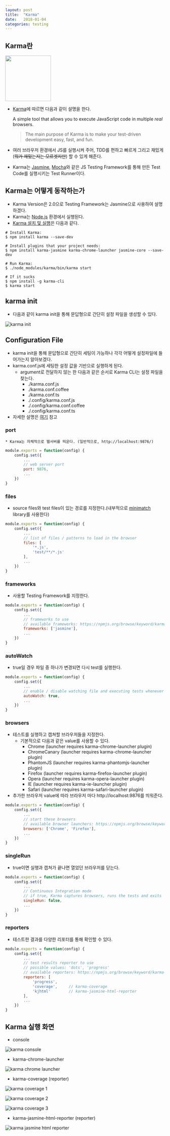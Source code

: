 ```yaml
---
layout: post
title:  "Karma"
date:   2018-01-04
categories: testing
---
```


## Karma란

<img src="https://karma-runner.github.io/assets/img/banner.png" width="144px">

* [Karma](https://github.com/karma-runner/karma)에 따르면 다음과 같이 설명을 한다.

    A simple tool that allows you to execute JavaScript code in multiple
    _real_ browsers.

    > The main purpose of Karma is to make your test-driven development easy,
    >  fast, and fun.

* 여러 브라우저 환경에서 JS를 실행시켜 주어, TDD를 편하고 빠르게 그리고 재밌게(~~뭐가 재밌는지는 모르겟지만~~) 할 수 있게 해준다.
* Karma는 [Jasmine](https://github.com/jasmine/jasmine), [Mocha](https://github.com/mochajs/mocha)와 같은 JS Testing Framework를 통해 만든 Test Code를 실행시키는 Test Runner이다.

## Karma는 어떻게 동작하는가
* Karma Version은 2.0으로 Testing Framework는 Jasmine으로 사용하여 설명하겠다.
* Karma는 [Node.js](https://nodejs.org/ko/) 환경에서 실행된다.
* [Karma 설치 및 실행](https://karma-runner.github.io/latest/intro/installation.html)은 다음과 같다.

```
# Install Karma:
$ npm install karma --save-dev

# Install plugins that your project needs:
$ npm install karma-jasmine karma-chrome-launcher jasmine-core --save-dev

# Run Karma:
$ ./node_modules/karma/bin/karma start

# If it sucks
$ npm install -g karma-cli
$ karma start
```

## karma init
* 다음과 같이 karma init을 통해 문답형으로 간단히 설정 파일을 생성할 수 있다.

![karma init](/assets/img/testing/karma-init.png)

## Configuration File
* karma init을 통해 문답형으로 간단히 세팅이 가능하나 각각 어떻게 설정파일에 들어가는지 알아보겠다.
* karma.conf.js에 세팅한 설정 값을 기반으로 실행하게 된다.
    * argument로 전달하지 않는 한 다음과 같은 순서로 Karma CLI는 설정 파일을 찾는다.
        * ./karma.conf.js
        * ./karma.conf.coffee
        * ./karma.conf.ts
        * ./.config/karma.conf.js
        * ./.config/karma.conf.coffee
        * ./.config/karma.conf.ts
* 자세한 설명은 [여기](https://karma-runner.github.io/2.0/config/configuration-file.html) 참고

### port
    * Karma는 자체적으로 웹서버를 띄운다. (일반적으로, http://localhost:9876/)
```javascript
module.exports = function(config) {
    config.set({
        ...
        // web server port
        port: 9876,
        ...
    })
}
```

### files
* source files와 test files이 있는 경로를 지정한다.(내부적으로 [minimatch](https://github.com/isaacs/minimatch) library를 사용한다)
```javascript
module.exports = function(config) {
    config.set({
        ...
        // list of files / patterns to load in the browser
        files: [
            '*.js',
            'test/**/*.js'
        ],
        ...
    })
}
```

### frameworks
* 사용할 Testing Framework를 지정한다.
```javascript
module.exports = function(config) {
    config.set({
        ...
        // frameworks to use
        // available frameworks: https://npmjs.org/browse/keyword/karma-adapter
        frameworks: ['jasmine'],
        ...
    })
}
```

### autoWatch
* true일 경우 파일 중 하나가 변경되면 다시 test를 실행한다.
```javascript
module.exports = function(config) {
    config.set({
        ...
        // enable / disable watching file and executing tests whenever any file changes
        autoWatch: true,
        ...
    })
}
```

### browsers
* 테스트를 실행하고 캡쳐할 브라우저들을 지정한다.
    * 기본적으로 다음과 같은 value를 사용할 수 있다.
        * Chrome (launcher requires karma-chrome-launcher plugin)
        * ChromeCanary (launcher requires karma-chrome-launcher plugin)
        * PhantomJS (launcher requires karma-phantomjs-launcher plugin)
        * Firefox (launcher requires karma-firefox-launcher plugin)
        * Opera (launcher requires karma-opera-launcher plugin)
        * IE (launcher requires karma-ie-launcher plugin)
        * Safari (launcher requires karma-safari-launcher plugin)
* 추가한 브라우저 value에 따라 브라우저 마다 http://localhost:9876를 띄워준다.
```javascript
module.exports = function(config) {
    config.set({
        ...
        // start these browsers
        // available browser launchers: https://npmjs.org/browse/keyword/karma-launcher
        browsers: ['Chrome', 'Firefox'],
        ...
    })
}
```

### singleRun
* true이면 실행과 캡쳐가 끝나면 열었던 브라우저를 닫는다.
```javascript
module.exports = function(config) {
    config.set({
        ...
        // Continuous Integration mode
        // if true, Karma captures browsers, runs the tests and exits
        singleRun: false,
        ...
    })
}
```

### reporters
* 테스트한 결과를 다양한 리포터를 통해 확인할 수 있다.
```javascript
module.exports = function(config) {
    config.set({
        ...
        // test results reporter to use
        // possible values: 'dots', 'progress'
        // available reporters: https://npmjs.org/browse/keyword/karma-reporter
        reporters: [
            'progress',
            'coverage',     // karma-coverage
            'kjhtml'        // karma-jasmine-html-reporter
        ],
        ...
    })
}
```

## Karma 실행 화면
* console

![karma console](/assets/img/testing/karma-console.png)

* karma-chrome-launcher

![karma chrome launcher](/assets/img/testing/karma-chrome-launcher.png)

* karma-coverage (reporter)

![karma coverage 1](/assets/img/testing/karma-coverage.1.png)

![karma coverage 2](/assets/img/testing/karma-coverage.2.png)

![karma coverage 3](/assets/img/testing/karma-coverage.3.png)

* karma-jasmine-html-reporter (reporter)

![karma jasmine html reporter](/assets/img/testing/karma-jasmine-html-reporter.png)

